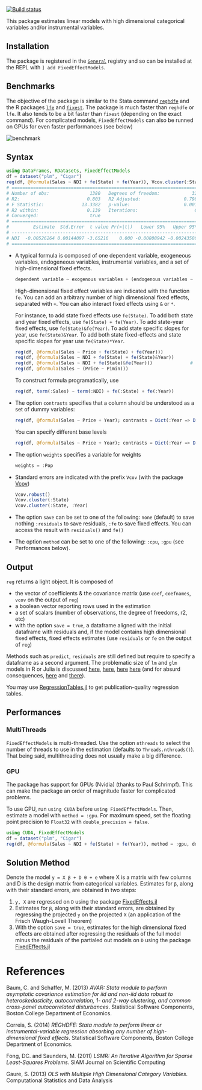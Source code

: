 [![Build status](https://github.com/FixedEffects/FixedEffectModels.jl/workflows/CI/badge.svg)](https://github.com/FixedEffects/FixedEffectModels.jl/actions)

This package estimates linear models with high dimensional categorical variables and/or instrumental variables.

## Installation
The package is registered in the [`General`](https://github.com/JuliaRegistries/General) registry and so can be installed at the REPL with `] add FixedEffectModels`.

## Benchmarks
The objective of the package is similar to the Stata command [`reghdfe`](https://github.com/sergiocorreia/reghdfe) and the R packages [`lfe`](https://cran.r-project.org/web/packages/lfe/lfe.pdf) and [`fixest`](https://lrberge.github.io/fixest/). The package is much faster than `reghdfe` or `lfe`. It also tends to be a bit faster than `fixest` (depending on the exact command). For complicated models, `FixedEffectModels` can also be runned on GPUs for even faster performances (see below)


![benchmark](http://www.matthieugomez.com/files/fixedeffectmodels_benchmark.png)

## Syntax

```julia
using DataFrames, RDatasets, FixedEffectModels
df = dataset("plm", "Cigar")
reg(df, @formula(Sales ~ NDI + fe(State) + fe(Year)), Vcov.cluster(:State), weights = :Pop)
# =====================================================================
# Number of obs:               1380   Degrees of freedom:            32
# R2:                         0.803   R2 Adjusted:                0.798
# F Statistic:              13.3382   p-value:                    0.001
# R2 within:                  0.139   Iterations:                     6
# Converged:                   true
# =====================================================================
#         Estimate  Std.Error  t value Pr(>|t|)   Lower 95%   Upper 95%
# ---------------------------------------------------------------------
# NDI  -0.00526264 0.00144097 -3.65216    0.000 -0.00808942 -0.00243586
# =====================================================================
```


-  A typical formula is composed of one dependent variable, exogeneous variables, endogeneous variables, instrumental variables, and a set of high-dimensional fixed effects.

	```julia
	dependent variable ~ exogenous variables + (endogenous variables ~ instrumental variables) + fe(fixedeffect variable)
	```

	High-dimensional fixed effect variables are indicated with the function `fe`.  You can add an arbitrary number of high dimensional fixed effects, separated with `+`. You can also interact fixed effects using `&` or `*`.

	For instance, to add state fixed effects use `fe(State)`. To add both state and year fixed effects, use `fe(State) + fe(Year)`. To add state-year fixed effects, use `fe(State)&fe(Year)`. To add state specific slopes for year, use `fe(State)&Year`. To add both state fixed-effects and state specific slopes for year use `fe(State)*Year`.

	```julia
	reg(df, @formula(Sales ~ Price + fe(State) + fe(Year)))
	reg(df, @formula(Sales ~ NDI + fe(State) + fe(State)&Year))
	reg(df, @formula(Sales ~ NDI + fe(State)&fe(Year)))              # for illustration only (this will not run here)
	reg(df, @formula(Sales ~ (Price ~ Pimin)))
	```

	To construct formula programatically, use
	```julia
	reg(df, term(:Sales) ~ term(:NDI) + fe(:State) + fe(:Year))
	```

- The option `contrasts` specifies that a column should be understood as a set of dummy variables:
	```julia
	reg(df, @formula(Sales ~ Price + Year); contrasts = Dict(:Year => DummyCoding()))
	```
	You can specify different base levels 
	```julia
	reg(df, @formula(Sales ~ Price + Year); contrasts = Dict(:Year => DummyCoding(base = 80)))
	```


- The option `weights` specifies a variable for weights
	```julia
	weights = :Pop
	```

- Standard errors are indicated with the prefix `Vcov` (with the package [Vcov](http://github.com/matthieugomez/Vcov.jl))
	```julia
	Vcov.robust()
	Vcov.cluster(:State)
	Vcov.cluster(:State, :Year)
	```

- The option `save` can be set to one of the following:  `none` (default) to save nothing `:residuals` to save residuals, `:fe` to save fixed effects. You can access the result with `residuals()` and `fe()`

- The option `method` can be set to one of the following: `:cpu`, `:gpu` (see Performances below).


## Output
`reg` returns a light object. It is composed of

  - the vector of coefficients & the covariance matrix (use `coef`, `coefnames`, `vcov` on the output of `reg`)
  - a boolean vector reporting rows used in the estimation
  - a set of scalars (number of observations, the degree of freedoms, r2, etc)
  - with the option `save = true`, a dataframe aligned with the initial dataframe with residuals and, if the model contains high dimensional fixed effects, fixed effects estimates (use `residuals` or `fe` on the output of `reg`)


Methods such as `predict`, `residuals` are still defined but require to specify a dataframe as a second argument.  The problematic size of `lm` and `glm` models in R or Julia is discussed [here](http://www.r-bloggers.com/trimming-the-fat-from-glm-models-in-r/), [here](https://blogs.oracle.com/R/entry/is_the_size_of_your), [here](http://stackoverflow.com/questions/21896265/how-to-minimize-size-of-object-of-class-lm-without-compromising-it-being-passe) [here](http://stackoverflow.com/questions/15260429/is-there-a-way-to-compress-an-lm-class-for-later-prediction) (and for absurd consequences, [here](http://stackoverflow.com/questions/26010742/using-stargazer-with-memory-greedy-glm-objects) and [there](http://stackoverflow.com/questions/22577161/not-enough-ram-to-run-stargazer-the-normal-way)).


You may use [RegressionTables.jl](https://github.com/jmboehm/RegressionTables.jl) to get publication-quality regression tables.


## Performances


### MultiThreads
`FixedEffectModels` is multi-threaded. Use the option `nthreads` to select the number of threads to use in the estimation (defaults to `Threads.nthreads()`). That being said, multithreading does not usually make a big difference.

### GPU
The package has support for GPUs (Nvidia) (thanks to Paul Schrimpf). This can make the package an order of magnitude faster for complicated problems.

To use GPU, run `using CUDA` before `using FixedEffectModels`. Then, estimate a model with `method = :gpu`. For maximum speed, set the floating point precision to `Float32` with `double_precision = false`.

```julia
using CUDA, FixedEffectModels
df = dataset("plm", "Cigar")
reg(df, @formula(Sales ~ NDI + fe(State) + fe(Year)), method = :gpu, double_precision = false)
```


## Solution Method
Denote the model `y = X β + D θ + e` where X is a matrix with few columns and D is the design matrix from categorical variables. Estimates for `β`, along with their standard errors, are obtained in two steps:

1. `y, X`  are regressed on `D` using the package [FixedEffects.jl](https://github.com/FixedEffects/FixedEffects.jl)
2.  Estimates for `β`, along with their standard errors, are obtained by regressing the projected `y` on the projected `X` (an application of the Frisch Waugh-Lovell Theorem)
3. With the option `save = true`, estimates for the high dimensional fixed effects are obtained after regressing the residuals of the full model minus the residuals of the partialed out models on `D` using the package [FixedEffects.jl](https://github.com/FixedEffects/FixedEffects.jl)

# References

Baum, C. and Schaffer, M. (2013) *AVAR: Stata module to perform asymptotic covariance estimation for iid and non-iid data robust to heteroskedasticity, autocorrelation, 1- and 2-way clustering, and common cross-panel autocorrelated disturbances*. Statistical Software Components, Boston College Department of Economics.

Correia, S. (2014) *REGHDFE: Stata module to perform linear or instrumental-variable regression absorbing any number of high-dimensional fixed effects*. Statistical Software Components, Boston College Department of Economics.

Fong, DC. and Saunders, M. (2011) *LSMR: An Iterative Algorithm for Sparse Least-Squares Problems*.  SIAM Journal on Scientific Computing

Gaure, S. (2013) *OLS with Multiple High Dimensional Category Variables*. Computational Statistics and Data Analysis
